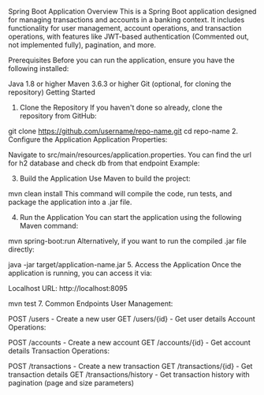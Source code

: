 Spring Boot Application
Overview
This is a Spring Boot application designed for managing transactions and accounts in a banking context. It includes functionality for user management, account operations, and transaction operations, with features like JWT-based authentication (Commented out, not implemented fully), pagination, and more.

Prerequisites
Before you can run the application, ensure you have the following installed:

Java 1.8 or higher
Maven 3.6.3 or higher
Git (optional, for cloning the repository)
Getting Started
1. Clone the Repository
If you haven't done so already, clone the repository from GitHub:

git clone https://github.com/username/repo-name.git
cd repo-name
2. Configure the Application
Application Properties:

Navigate to src/main/resources/application.properties.
You can find the url for h2 database and check db from that endpoint
Example:

3. Build the Application
Use Maven to build the project:

mvn clean install
This command will compile the code, run tests, and package the application into a .jar file.

4. Run the Application
You can start the application using the following Maven command:

mvn spring-boot:run
Alternatively, if you want to run the compiled .jar file directly:

java -jar target/application-name.jar
5. Access the Application
Once the application is running, you can access it via:

Localhost URL: http://localhost:8095

mvn test
7. Common Endpoints
User Management:

POST /users - Create a new user
GET /users/{id} - Get user details
Account Operations:

POST /accounts - Create a new account
GET /accounts/{id} - Get account details
Transaction Operations:

POST /transactions - Create a new transaction
GET /transactions/{id} - Get transaction details
GET /transactions/history - Get transaction history with pagination (page and size parameters)
